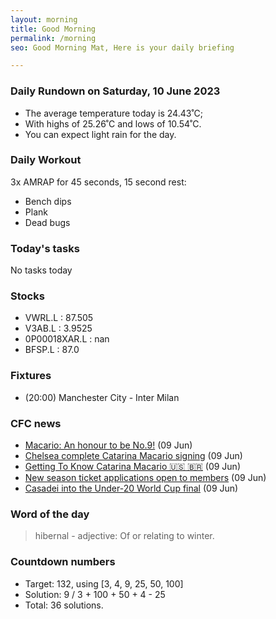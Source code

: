 ```yaml
---
layout: morning
title: Good Morning
permalink: /morning
seo: Good Morning Mat, Here is your daily briefing

---
```


<!-- weather_marker starts -->
### Daily Rundown on Saturday, 10 June 2023

- The average temperature today is 24.43˚C;
- With highs of 25.26˚C and lows of 10.54˚C.
- You can expect light rain for the day.

<!-- weather_marker ends -->

### Daily Workout
<!-- workout_marker starts -->
3x AMRAP for 45 seconds, 15 second rest:

- Bench dips
- Plank
- Dead bugs

<!-- workout_marker ends -->

### Today's tasks
<!-- task_marker starts -->
No tasks today
<!-- task_marker ends -->

### Stocks

<!-- stocks_marker starts -->

- VWRL.L : 87.505
- V3AB.L : 3.9525
- 0P00018XAR.L : nan
- BFSP.L : 87.0

<!-- stocks_marker ends -->

### Fixtures

<!-- sports_marker starts -->

<ul>
<li>(20:00) Manchester City - Inter Milan</li>
</ul>

<!-- sports_marker ends -->

### CFC news

<!-- cfc_marker starts -->
- [Macario: An honour to be No.9!](https://chelseafc.com/en/news/article/macario-an-honour-to-be-no-9) (09 Jun)
- [Chelsea complete Catarina Macario signing](https://chelseafc.com/en/news/article/chelsea-complete-catarina-macario-signing) (09 Jun)
- [Getting To Know Catarina Macario 🇺🇸 🇧🇷](https://chelseafc.com/en/video/getting-to-know-catarina-macario) (09 Jun)
- [New season ticket applications open to members](https://chelseafc.com/en/news/article/new-season-ticket-applications-open-to-members) (09 Jun)
- [Casadei into the Under-20 World Cup final](https://chelseafc.com/en/news/article/casadei-into-the-under-20-world-cup-final) (09 Jun)

<!-- cfc_marker ends -->

### Word of the day
<!-- word_marker starts -->

 > hibernal - adjective: Of or relating to winter.

<!-- word_marker ends -->

### Countdown numbers
<!-- game_marker starts -->

- Target: 132, using [3, 4, 9, 25, 50, 100]
- Solution: 9 / 3 + 100 + 50 + 4 - 25
- Total: 36 solutions.

<!-- game_marker ends -->
